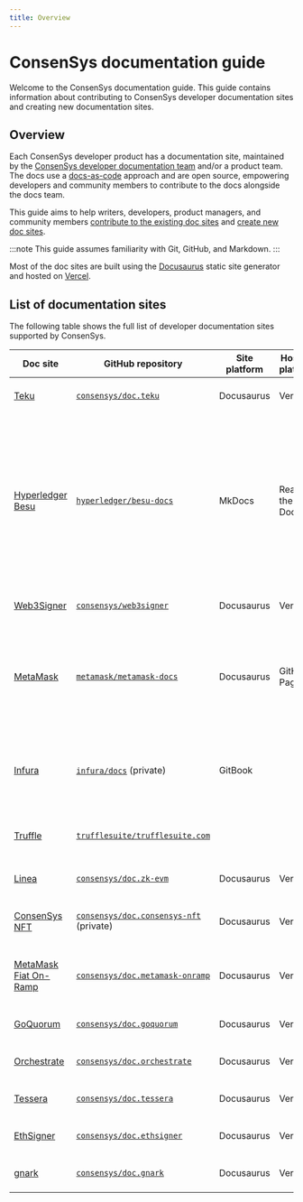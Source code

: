 ```yaml
---
title: Overview
---
```


# ConsenSys documentation guide

Welcome to the ConsenSys documentation guide.
This guide contains information about contributing to ConsenSys developer documentation sites and
creating new documentation sites.

## Overview

Each ConsenSys developer product has a documentation site, maintained by the [ConsenSys developer
documentation team](https://consensyssoftware.atlassian.net/wiki/spaces/PEG/pages/398159216798/Documentation+Pliny)
and/or a product team.
The docs use a [docs-as-code](https://www.writethedocs.org/guide/docs-as-code/) approach and are
open source, empowering developers and community members to contribute to the docs alongside the
docs team.

This guide aims to help writers, developers, product managers, and community members [contribute to
the existing doc sites](contribute) and [create new doc sites](create).

:::note
This guide assumes familiarity with Git, GitHub, and Markdown.
:::

Most of the doc sites are built using the [Docusaurus](https://docusaurus.io/) static site generator
and hosted on [Vercel](https://vercel.com/).

## List of documentation sites

The following table shows the full list of developer documentation sites supported by ConsenSys.

| Doc site                                                             | GitHub repository                                                                         | Site platform | Hosting platform | Description                                                                                                                                                                                                                  |
|----------------------------------------------------------------------|-------------------------------------------------------------------------------------------|---------------|------------------|------------------------------------------------------------------------------------------------------------------------------------------------------------------------------------------------------------------------------|
| [Teku](https://docs.teku.consensys.net/)                             | [`consensys/doc.teku`](https://github.com/consensys/doc.teku)                             | Docusaurus    | Vercel           | Maintained by the docs team.                                                                                                                                                                                                 |
| [Hyperledger Besu](https://besu.hyperledger.org/en/stable/)          | [`hyperledger/besu-docs`](https://github.com/hyperledger/besu-docs)                       | MkDocs        | Read the Docs    | Maintained by the docs team. Soon to be migrated to Docusaurus and GitHub Pages. This is a Hyperledger project and has its own [Besu docs contribution guidelines](https://wiki.hyperledger.org/display/BESU/Documentation). |
| [Web3Signer](https://docs.web3signer.consensys.net/)                 | [`consensys/web3signer`](https://github.com/ConsenSys/web3signer)                         | Docusaurus    | Vercel           | Maintained by the docs team.                                                                                                                                                                                                 |
| [MetaMask](https://docs.metamask.io/)                                | [`metamask/metamask-docs`](https://github.com/MetaMask/metamask-docs)                     | Docusaurus    | GitHub Pages     | Maintained by the docs team. This project has additional [MetaMask docs contribution guidelines](https://github.com/MetaMask/metamask-docs/blob/main/CONTRIBUTING.md).                                                       |
| [Infura](https://docs.infura.io/infura/)                             | [`infura/docs`](https://github.com/INFURA/docs) (private)                                 | GitBook       |                  | Maintained by the docs team. Soon to be migrated to Docusaurus and Vercel.                                                                                                                                                   |
| [Truffle](https://trufflesuite.com/docs/)                            | [`trufflesuite/trufflesuite.com`](https://github.com/trufflesuite/trufflesuite.com)       |               |                  | Maintained by the Truffle team.                                                                                                                                                                                              |
| [Linea](https://docs.linea.build/)                                   | [`consensys/doc.zk-evm`](https://github.com/consensys/doc.zk-evm)                         | Docusaurus    | Vercel           | Maintained by the Linea team.                                                                                                                                                                                                |
| [ConsenSys NFT](https://docs.consensys-nft.com/)                     | [`consensys/doc.consensys-nft`](https://github.com/ConsenSys/doc.consensys-nft) (private) | Docusaurus    | Vercel           | Maintained by the ConsenSys NFT team.                                                                                                                                                                                        |
| [MetaMask Fiat On-Ramp](https://docs.metamask-onramp.consensys.net/) | [`consensys/doc.metamask-onramp`](https://github.com/ConsenSys/doc.metamask-onramp/)      | Docusaurus    | Vercel           | Maintained by the MetaMask Fiat On-Ramp team.                                                                                                                                                                                |
| [GoQuorum](https://docs.goquorum.consensys.net/)                     | [`consensys/doc.goquorum`](https://github.com/consensys/doc.goquorum)                     | Docusaurus    | Vercel           | Maintained by the docs team.                                                                                                                                                                                                 |
| [Orchestrate](https://docs.orchestrate.consensys.net/)               | [`consensys/doc.orchestrate`](https://github.com/ConsenSys/doc.orchestrate)               | Docusaurus    | Vercel           | Maintained by the docs team.                                                                                                                                                                                                 |
| [Tessera](https://docs.tessera.consensys.net/)                       | [`consensys/doc.tessera`](https://github.com/ConsenSys/doc.tessera)                       | Docusaurus    | Vercel           | Maintained by the docs team.                                                                                                                                                                                                 |
| [EthSigner](https://docs.ethsigner.consensys.net/)                   | [`consensys/doc.ethsigner`](https://github.com/ConsenSys/doc.ethsigner)                   | Docusaurus    | Vercel           | Maintained by the docs team.                                                                                                                                                                                                 |
| [gnark](https://docs.gnark.consensys.net/)                           | [`consensys/doc.gnark`](https://github.com/ConsenSys/doc.gnark)                           | Docusaurus    | Vercel           | Maintained by the docs team.                                                                                                                                                                                                 |

